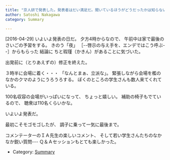 ```yaml
---
title: "京人研で発表した。発表者はだい満足だ。聞いているほうがどうだったかは知らない"
author: Satoshi Nakagawa
category: Summary

---
```


[2016-04-29]  いよいよ発表の日だ。
夕方4時からなので、
午前中は家で最後のさいごの予習をする。
きのう「夜」
［--啓示の与え手を、エンデではこう呼ぶ--］からもらった
結論に 
ちと瑕瑾（かきん）があることに気づいた。

 出発前に（とりあえずの）修正を終えた。

 ３時半に会場に着く・・・
「なんとまぁ、立派な」。
緊張しながら会場を檻のなかのクマのようにうろうろする。
ぼくのところの学生さんも数人来てくれている。

 100名収容の会場がいっぱいになって、
ちょっと嬉しい。
補助の椅子もでているので、
聴衆は110名くらいかな。

 いよいよ発表だ。

<!--more-->

 最初こそモゴモゴしたが、
調子に乗って一気に最後まで。

 コメンテーターのＩＡ先生の楽しいコメント、
そして若い学生さんたちのなかなか鋭い質問---
Ｑ＆Ａセッションもとても楽しかった。

- Category: [Summary](categories.html#Summary)

